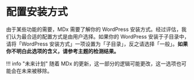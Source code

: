 # 配置安装方式

由于某些功能的需要，MDx 需要了解你的 WordPress 安装方式。经过评估，我们认为最合适的配置方式是由用户选择。如果你的 WordPress 安装于子目录中，请将「WordPress 安装方式」一项设置为「子目录」，反之请选择「一般」。**如果你不明白此选项的含义，请参考主题的检测结果。**

!!! info "未来计划"
    随着 MDx 的更新，这一部分的逻辑可能更改，这一选项也可能会在未来被移除。
